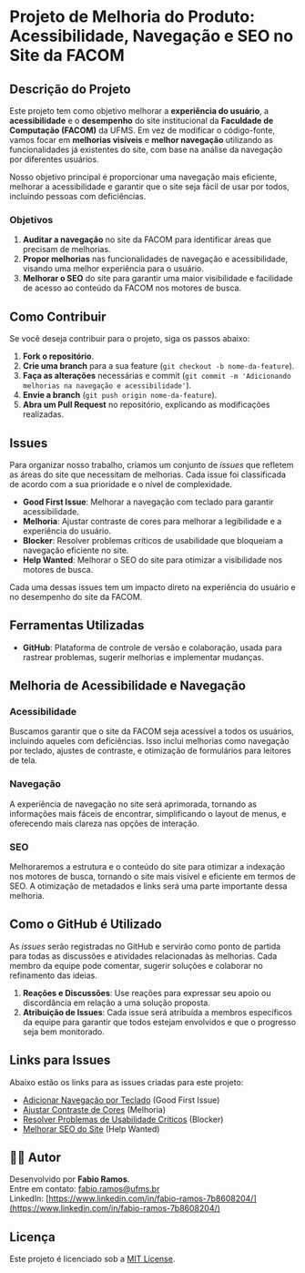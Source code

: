 # Projeto de Melhoria do Produto: Acessibilidade, Navegação e SEO no Site da FACOM

## Descrição do Projeto

Este projeto tem como objetivo melhorar a **experiência do usuário**, a **acessibilidade** e o **desempenho** do site institucional da **Faculdade de Computação (FACOM)** da UFMS. Em vez de modificar o código-fonte, vamos focar em **melhorias visíveis** e **melhor navegação** utilizando as funcionalidades já existentes do site, com base na análise da navegação por diferentes usuários.

Nosso objetivo principal é proporcionar uma navegação mais eficiente, melhorar a acessibilidade e garantir que o site seja fácil de usar por todos, incluindo pessoas com deficiências.

### Objetivos

1. **Auditar a navegação** no site da FACOM para identificar áreas que precisam de melhorias.
2. **Propor melhorias** nas funcionalidades de navegação e acessibilidade, visando uma melhor experiência para o usuário.
3. **Melhorar o SEO** do site para garantir uma maior visibilidade e facilidade de acesso ao conteúdo da FACOM nos motores de busca.

## Como Contribuir

Se você deseja contribuir para o projeto, siga os passos abaixo:

1. **Fork o repositório**.
2. **Crie uma branch** para a sua feature (`git checkout -b nome-da-feature`).
3. **Faça as alterações** necessárias e commit (`git commit -m 'Adicionando melhorias na navegação e acessibilidade'`).
4. **Envie a branch** (`git push origin nome-da-feature`).
5. **Abra um Pull Request** no repositório, explicando as modificações realizadas.

## Issues

Para organizar nosso trabalho, criamos um conjunto de *issues* que refletem as áreas do site que necessitam de melhorias. Cada issue foi classificada de acordo com a sua prioridade e o nível de complexidade.

- **Good First Issue**: Melhorar a navegação com teclado para garantir acessibilidade.
- **Melhoria**: Ajustar contraste de cores para melhorar a legibilidade e a experiência do usuário.
- **Blocker**: Resolver problemas críticos de usabilidade que bloqueiam a navegação eficiente no site.
- **Help Wanted**: Melhorar o SEO do site para otimizar a visibilidade nos motores de busca.

Cada uma dessas issues tem um impacto direto na experiência do usuário e no desempenho do site da FACOM.

## Ferramentas Utilizadas

- **GitHub**: Plataforma de controle de versão e colaboração, usada para rastrear problemas, sugerir melhorias e implementar mudanças.

## Melhoria de Acessibilidade e Navegação

### Acessibilidade

Buscamos garantir que o site da FACOM seja acessível a todos os usuários, incluindo aqueles com deficiências. Isso inclui melhorias como navegação por teclado, ajustes de contraste, e otimização de formulários para leitores de tela.

### Navegação

A experiência de navegação no site será aprimorada, tornando as informações mais fáceis de encontrar, simplificando o layout de menus, e oferecendo mais clareza nas opções de interação.

### SEO

Melhoraremos a estrutura e o conteúdo do site para otimizar a indexação nos motores de busca, tornando o site mais visível e eficiente em termos de SEO. A otimização de metadados e links será uma parte importante dessa melhoria.

## Como o GitHub é Utilizado

As *issues* serão registradas no GitHub e servirão como ponto de partida para todas as discussões e atividades relacionadas às melhorias. Cada membro da equipe pode comentar, sugerir soluções e colaborar no refinamento das ideias.

1. **Reações e Discussões**: Use reações para expressar seu apoio ou discordância em relação a uma solução proposta.
2. **Atribuição de Issues**: Cada issue será atribuída a membros específicos da equipe para garantir que todos estejam envolvidos e que o progresso seja bem monitorado.

## Links para Issues

Abaixo estão os links para as issues criadas para este projeto:

- [Adicionar Navegação por Teclado](https://github.com/fabioramos-02/melhoria-facom/issues/1) (Good First Issue)
- [Ajustar Contraste de Cores](https://github.com/fabioramos-02/melhoria-facom/issues/2) (Melhoria)
- [Resolver Problemas de Usabilidade Críticos](https://github.com/fabioramos-02/melhoria-facom/issues/3) (Blocker)
- [Melhorar SEO do Site](https://github.com/fabioramos-02/melhoria-facom/issues/4) (Help Wanted)

## **👨‍💻 Autor**

Desenvolvido por **Fabio Ramos**.  
Entre em contato: [fabio.ramos@ufms.br](mailto:fabio.ramos@ufms.br)  
LinkedIn: [https://www.linkedin.com/in/fabio-ramos-7b8608204/](https://www.linkedin.com/in/fabio-ramos-7b8608204/)

## Licença

Este projeto é licenciado sob a [MIT License](LICENSE).
